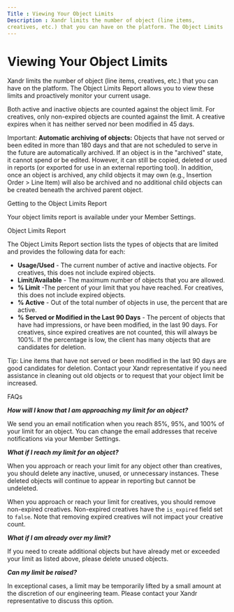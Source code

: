 ```yaml
---
Title : Viewing Your Object Limits
Description : Xandr limits the number of object (line items,
creatives, etc.) that you can have on the platform. The Object Limits
---
```



# Viewing Your Object Limits



Xandr limits the number of object (line items,
creatives, etc.) that you can have on the platform. The Object Limits
Report allows you to view these limits and proactively monitor your
current usage.

Both active and inactive objects are counted against the object limit.
For creatives, only non-expired objects are counted against the limit. A
creative expires when it has neither served nor been modified in 45
days.



Important: **Automatic archiving of
objects:** Objects that have not served or been edited in more than 180
days and that are not scheduled to serve in the future are automatically
archived. If an object is in the "archived" state, it cannot spend or be
edited. However, it can still be copied, deleted or used in reports (or
exported for use in an external reporting tool). In addition, once an
object is archived, any child objects it may own (e.g., Insertion Order
\> Line Item) will also be archived and no additional child objects can
be created beneath the archived parent object.



Getting to the Object Limits Report

Your object limits report is available under your
Member Settings.

Object Limits Report

The Object Limits Report section lists
the types of objects that are limited and provides the following data
for each:

- **Usage/Used** - The current number of active and inactive objects.
  For creatives, this does not include expired objects.
- **Limit/Available** - The maximum number of objects that you are
  allowed.
- **% Limit** -The percent of your limit that you have reached. For
  creatives, this does not include expired objects.
- **% Active** - Out of the total number of objects in use, the percent
  that are active.
- **% Served or Modified in the Last 90 Days** - The percent of objects
  that have had impressions, or have been modified, in the last 90 days.
  For creatives, since expired creatives are not counted, this will
  always be 100%. If the percentage is low, the client has many objects
  that are candidates for deletion.



Tip: Line items that have not served or
been modified in the last 90 days are good candidates for deletion.
Contact your Xandr representative if you need
assistance in cleaning out old objects or to request that your object
limit be increased.



FAQs

***How will I know that I am approaching my limit for an object?***

We send you an email notification when you reach 85%, 95%, and 100% of
your limit for an object. You can change the email addresses that
receive notifications via your Member Settings.

***What if I reach my limit for an object?***

When you approach or reach your limit for any object other than
creatives, you should delete any inactive, unused, or unnecessary
instances. These deleted objects will continue to appear in reporting
but cannot be undeleted.

When you approach or reach your limit for creatives, you should remove
non-expired creatives. Non-expired creatives have the `is_expired` field
set to `false`. Note that removing expired creatives will not impact
your creative count.

***What if I am already over my limit?***

If you need to create additional objects but have already met or
exceeded your limit as listed above, please delete unused objects.

***Can my limit be raised?***

In exceptional cases, a limit may be temporarily lifted by a small
amount at the discretion of our engineering team. Please contact your
Xandr representative to discuss this option.





